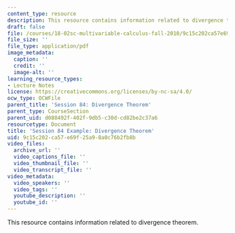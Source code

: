 ```yaml
---
content_type: resource
description: This resource contains information related to divergence theorem.
draft: false
file: /courses/18-02sc-multivariable-calculus-fall-2010/9c15c202ca57e69f25a98a0c76b2fb8b_MIT18_02SC_MNotes_v10.1.pdf
file_size: ''
file_type: application/pdf
image_metadata:
  caption: ''
  credit: ''
  image-alt: ''
learning_resource_types:
- Lecture Notes
license: https://creativecommons.org/licenses/by-nc-sa/4.0/
ocw_type: OCWFile
parent_title: 'Session 84: Divergence Theorem'
parent_type: CourseSection
parent_uid: d088492f-402f-9db5-c30d-cd82be2c37a6
resourcetype: Document
title: 'Session 84 Example: Divergence Theorem'
uid: 9c15c202-ca57-e69f-25a9-8a0c76b2fb8b
video_files:
  archive_url: ''
  video_captions_file: ''
  video_thumbnail_file: ''
  video_transcript_file: ''
video_metadata:
  video_speakers: ''
  video_tags: ''
  youtube_description: ''
  youtube_id: ''
---
```

This resource contains information related to divergence theorem.